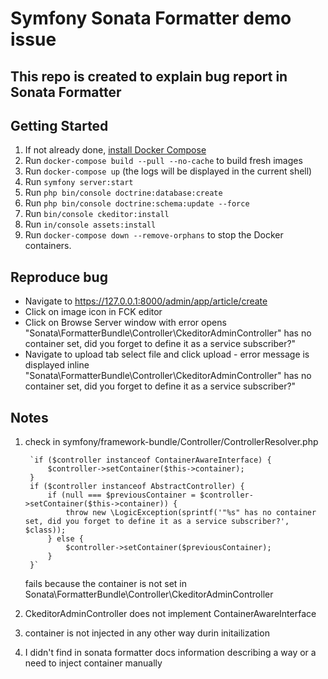 # Symfony Sonata Formatter demo issue
## This repo is created to explain bug report in Sonata Formatter

## Getting Started

1. If not already done, [install Docker Compose](https://docs.docker.com/compose/install/)
2. Run `docker-compose build --pull --no-cache` to build fresh images
3. Run `docker-compose up` (the logs will be displayed in the current shell)
4. Run `symfony server:start`
5. Run `php bin/console doctrine:database:create`
6. Run `php bin/console doctrine:schema:update --force`
7. Run `bin/console ckeditor:install`
8. Run `in/console assets:install`
9. Run `docker-compose down --remove-orphans` to stop the Docker containers.

## Reproduce bug

* Navigate to https://127.0.0.1:8000/admin/app/article/create
* Click on image icon in FCK editor
* Click on Browse Server window with error opens "Sonata\FormatterBundle\Controller\CkeditorAdminController" has no container set, did you forget to define it as a service subscriber?"
* Navigate to upload tab select file and click upload - error message is displayed inline "Sonata\FormatterBundle\Controller\CkeditorAdminController" has no container set, did you forget to define it as a service subscriber?"


## Notes

1. check in symfony/framework-bundle/Controller/ControllerResolver.php

        `if ($controller instanceof ContainerAwareInterface) {
            $controller->setContainer($this->container);
        }
        if ($controller instanceof AbstractController) {
            if (null === $previousContainer = $controller->setContainer($this->container)) {
                throw new \LogicException(sprintf('"%s" has no container set, did you forget to define it as a service subscriber?', $class));
            } else {
                $controller->setContainer($previousContainer);
            }
        }`

    fails because the container is not set in Sonata\FormatterBundle\Controller\CkeditorAdminController 
2. CkeditorAdminController does not implement ContainerAwareInterface 
3. container is not injected in any other way durin initailization
4. I didn't find in sonata formatter docs information describing a way or a need to inject container manually
